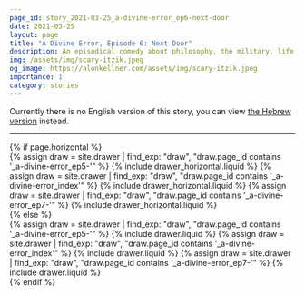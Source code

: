 ```yaml
---
page_id: story_2021-03-25_a-divine-error_ep6-next-door
date: 2021-03-25
layout: page
title: "A Divine Error, Episode 6: Next Door"
description: An episodical comedy about philosophy, the military, life and everything in between.
img: /assets/img/scary-itzik.jpeg
og_image: https://alonkellner.com/assets/img/scary-itzik.jpeg
importance: 1
category: stories
---
```


Currently there is no English version of this story, you can view [the Hebrew version]({{site.baseurl}}/he-il{{page.url}}) instead.

---

<!-- pages/drawer.md -->
<div class="drawer">
<!-- Generate cards for each draw -->
{% if page.horizontal %}
    <div class="container">
    <div class="row row-cols-1 row-cols-md-2">
        {% assign draw = site.drawer | find_exp: "draw", "draw.page_id contains '_a-divine-error_ep5-'" %}
        {% include drawer_horizontal.liquid %}
        {% assign draw = site.drawer | find_exp: "draw", "draw.page_id contains '_a-divine-error_index'" %}
        {% include drawer_horizontal.liquid %}
        {% assign draw = site.drawer | find_exp: "draw", "draw.page_id contains '_a-divine-error_ep7-'" %}
        {% include drawer_horizontal.liquid %}
    </div>
    </div>
{% else %}
    <div class="row row-cols-1 row-cols-md-3">
        {% assign draw = site.drawer | find_exp: "draw", "draw.page_id contains '_a-divine-error_ep5-'" %}
        {% include drawer.liquid %}
        {% assign draw = site.drawer | find_exp: "draw", "draw.page_id contains '_a-divine-error_index'" %}
        {% include drawer.liquid %}
        {% assign draw = site.drawer | find_exp: "draw", "draw.page_id contains '_a-divine-error_ep7-'" %}
        {% include drawer.liquid %}
    </div>
{% endif %}
</div>
